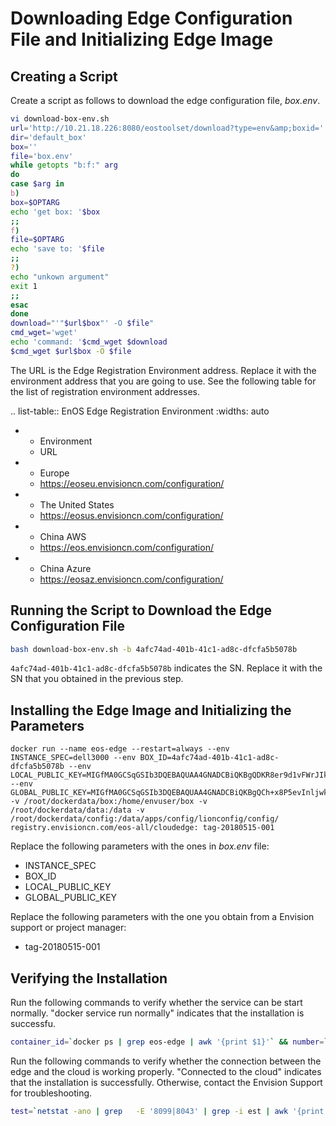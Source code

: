 # Downloading Edge Configuration File and Initializing Edge Image

## Creating a Script 

Create a script as follows to download the edge configuration file, _box.env_.

```sh
vi download-box-env.sh
url='http://10.21.18.226:8080/eostoolset/download?type=env&amp;boxid='
dir='default_box'
box=''
file='box.env'
while getopts "b:f:" arg
do
case $arg in
b)
box=$OPTARG
echo 'get box: '$box
;;
f)
file=$OPTARG
echo 'save to: '$file
;;
?)
echo "unkown argument"
exit 1
;;
esac
done
download="'"$url$box"' -O $file"
cmd_wget='wget'
echo 'command: '$cmd_wget $download
$cmd_wget $url$box -O $file 
```

The URL is the Edge Registration Environment address. Replace it with the environment address that you are going to use. See the following table for the list of registration environment addresses.

.. list-table:: EnOS Edge Registration Environment
   :widths: auto

   * - Environment
     - URL
   * - Europe
     - https://eoseu.envisioncn.com/configuration/
   * - The United States
     - https://eosus.envisioncn.com/configuration/
   * - China AWS
     - https://eos.envisioncn.com/configuration/
   * - China Azure
     - https://eosaz.envisioncn.com/configuration/

## Running the Script to Download the Edge Configuration File

```bash
bash download-box-env.sh -b 4afc74ad-401b-41c1-ad8c-dfcfa5b5078b
```

`4afc74ad-401b-41c1-ad8c-dfcfa5b5078b` indicates the SN. Replace it with the SN that you obtained in the previous step.

## Installing the Edge Image and Initializing the Parameters

```
docker run --name eos-edge --restart=always --env INSTANCE_SPEC=dell3000 --env BOX_ID=4afc74ad-401b-41c1-ad8c-dfcfa5b5078b --env  LOCAL_PUBLIC_KEY=MIGfMA0GCSqGSIb3DQEBAQUAA4GNADCBiQKBgQDKR8er9d1vFWrJIkVGEXqChfUYqWug4wK9RgV2A9Lc8P1mGqXBIfJcpevhCsijQmCfpwqx/p36ULCfNy/590d3guybfXfcELYG2MXGnjTgeSBj5bhqAObpW/78YomlnFq29KSCHqBw9TXmm6JvNebUUTUnKUe2GUWRv5XVEMnegwIDAQAB   --env   GLOBAL_PUBLIC_KEY=MIGfMA0GCSqGSIb3DQEBAQUAA4GNADCBiQKBgQCh+x8P5evInljwkALg9Qro20BJ9LOHndtvnI/yPrj5LqKeF7HkR/F1t+EDetF5/LQhOvML4xPSr9QQyuL51aCYJG8w/Ijpqp6pxNtTyEE61vj23KRxAYQ9rz -v /root/dockerdata/box:/home/envuser/box -v /root/dockerdata/data:/data -v /root/dockerdata/config:/data/apps/config/lionconfig/config/   registry.envisioncn.com/eos-all/cloudedge: tag-20180515-001
```

Replace the following parameters with the ones in _box.env_ file:
- INSTANCE_SPEC
- BOX_ID
- LOCAL_PUBLIC_KEY
- GLOBAL_PUBLIC_KEY

Replace the following parameters with the one you obtain from a Envision support or project manager:
- tag-20180515-001

## Verifying the Installation

Run the following commands to verify whether the service can be start normally. "docker service run normally" indicates that the installation is successfu.

```sh
container_id=`docker ps | grep eos-edge | awk '{print $1}'` && number=`docker exec   $container_id ps -ef | grep -E 'gateway|activemq|redis|conf_client|conn_clt|rtc|energy-os/fe' | wc -l`   &&  [ $number -eq 7 ]   && echo "docker service run normally" || echo "please wait"
```

Run the following commands to verify whether the connection between the edge and the cloud is working properly. "Connected to the cloud" indicates that the installation is successfully. Otherwise, contact the Envision Support for troubleshooting.

```sh
test=`netstat -ano | grep   -E '8099|8043' | grep -i est | awk '{print $5}' | wc -l` && [ $test   -eq 0 ] && echo "Not connected to the cloud yet" || echo   "Connected to the cloud"
```

<!--end-->
